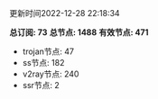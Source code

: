 更新时间2022-12-28 22:18:34

**总订阅: 73**
**总节点: 1488**
**有效节点: 471**
- trojan节点: 47
- ss节点: 182
- v2ray节点: 240
- ssr节点: 2
